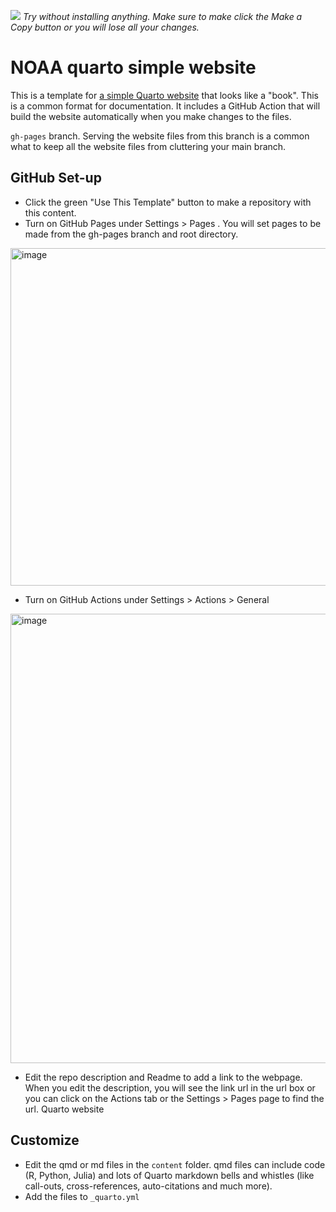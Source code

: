 [![](https://img.shields.io/badge/Open%20In-RStudio%20Cloud-green)](https://rstudio.cloud/content/4771757) *Try without installing anything. Make sure to make click the Make a Copy button or you will lose all your changes.*
 
# NOAA quarto simple website

This is a template for [a simple Quarto website](https://nmfs-opensci.github.io/NOAA-quarto-simple/) that looks like a "book". This is a common format for documentation. It includes a GitHub Action that will build the website automatically when you make changes to the files.

`gh-pages` branch. Serving the website files from this branch is a common what to keep all the website files from cluttering your main branch. 

## GitHub Set-up

* Click the green "Use This Template" button to make a repository with this content.
* Turn on GitHub Pages under Settings > Pages . You will set pages to be made from the gh-pages branch and root directory.
<img width="540" alt="image" src="https://user-images.githubusercontent.com/2545978/196808262-3d2262be-b9b5-4897-bba5-fc2f056dd335.png">

* Turn on GitHub Actions under Settings > Actions > General
<img width="719" alt="image" src="https://user-images.githubusercontent.com/2545978/196808404-0c075fcf-db03-4516-88dd-3143b9fca475.png">

* Edit the repo description and Readme to add a link to the webpage. When you edit the description, you will see the link url in the url box or you can click on the Actions tab or the  Settings > Pages page to find the url.
Quarto website

## Customize

* Edit the qmd or md files in the `content` folder. qmd files can include code (R, Python, Julia) and lots of Quarto markdown bells and whistles (like call-outs, cross-references, auto-citations and much more).
* Add the files to `_quarto.yml`

